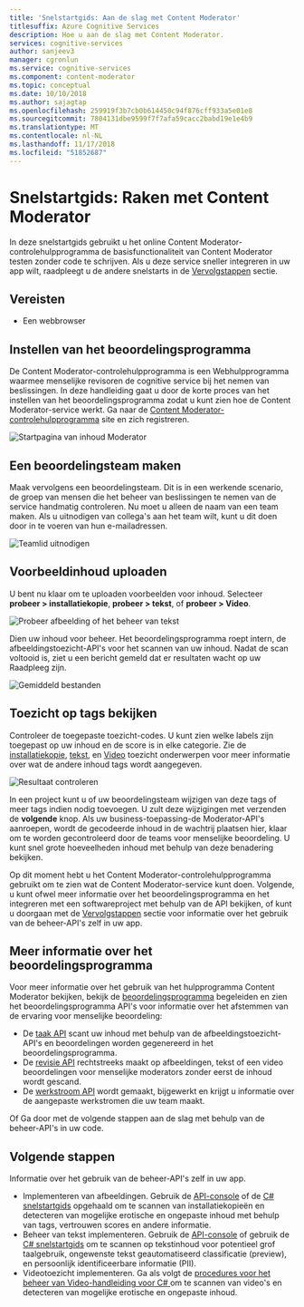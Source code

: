 ```yaml
---
title: 'Snelstartgids: Aan de slag met Content Moderator'
titlesuffix: Azure Cognitive Services
description: Hoe u aan de slag met Content Moderator.
services: cognitive-services
author: sanjeev3
manager: cgronlun
ms.service: cognitive-services
ms.component: content-moderator
ms.topic: conceptual
ms.date: 10/10/2018
ms.author: sajagtap
ms.openlocfilehash: 259919f3b7cb0b614450c94f876cff933a5e01e8
ms.sourcegitcommit: 7804131dbe9599f7f7afa59cacc2babd19e1e4b9
ms.translationtype: MT
ms.contentlocale: nl-NL
ms.lasthandoff: 11/17/2018
ms.locfileid: "51852687"
---
```

# <a name="quickstart-get-familiar-with-content-moderator"></a>Snelstartgids: Raken met Content Moderator

In deze snelstartgids gebruikt u het online Content Moderator-controlehulpprogramma de basisfunctionaliteit van Content Moderator testen zonder code te schrijven. Als u deze service sneller integreren in uw app wilt, raadpleegt u de andere snelstarts in de [Vervolgstappen](#next-steps) sectie.

## <a name="prerequisites"></a>Vereisten

- Een webbrowser

## <a name="set-up-the-review-tool"></a>Instellen van het beoordelingsprogramma
De Content Moderator-controlehulpprogramma is een Webhulpprogramma waarmee menselijke revisoren de cognitive service bij het nemen van beslissingen. In deze handleiding gaat u door de korte proces van het instellen van het beoordelingsprogramma zodat u kunt zien hoe de Content Moderator-service werkt. Ga naar de [Content Moderator-controlehulpprogramma](https://contentmoderator.cognitive.microsoft.com/) site en zich registreren.

![Startpagina van inhoud Moderator](images/homepage.PNG)

## <a name="create-a-review-team"></a>Een beoordelingsteam maken

Maak vervolgens een beoordelingsteam. Dit is in een werkende scenario, de groep van mensen die het beheer van beslissingen te nemen van de service handmatig controleren. Nu moet u alleen de naam van een team maken. Als u uitnodigen van collega's aan het team wilt, kunt u dit doen door in te voeren van hun e-mailadressen.

![Teamlid uitnodigen](images/QuickStart-2-small.png)

## <a name="upload-sample-content"></a>Voorbeeldinhoud uploaden

U bent nu klaar om te uploaden voorbeelden voor inhoud. Selecteer **probeer > installatiekopie**, **probeer > tekst**, of **probeer > Video**.

![Probeer afbeelding of het beheer van tekst](images/tryimagesortext.png)

Dien uw inhoud voor beheer. Het beoordelingsprogramma roept intern, de afbeeldingstoezicht-API's voor het scannen van uw inhoud. Nadat de scan voltooid is, ziet u een bericht gemeld dat er resultaten wacht op uw Raadpleeg zijn.

![Gemiddeld bestanden](images/submitted.png)

## <a name="review-moderation-tags"></a>Toezicht op tags bekijken

Controleer de toegepaste toezicht-codes. U kunt zien welke labels zijn toegepast op uw inhoud en de score is in elke categorie. Zie de [installatiekopie](image-moderation-api.md), [tekst](text-moderation-api.md), en [Video](video-moderation-api.md) toezicht onderwerpen voor meer informatie over wat de andere inhoud tags wordt aangegeven.

![Resultaat controleren](images/reviewresults_text.png)

In een project kunt u of uw beoordelingsteam wijzigen van deze tags of meer tags indien nodig toevoegen. U zult deze wijzigingen met verzenden de **volgende** knop. Als uw business-toepassing-de Moderator-API's aanroepen, wordt de gecodeerde inhoud in de wachtrij plaatsen hier, klaar om te worden gecontroleerd door de teams voor menselijke beoordeling. U kunt snel grote hoeveelheden inhoud met behulp van deze benadering bekijken.

Op dit moment hebt u het Content Moderator-controlehulpprogramma gebruikt om te zien wat de Content Moderator-service kunt doen. Volgende, u kunt ofwel meer informatie over het beoordelingsprogramma en het integreren met een softwareproject met behulp van de API bekijken, of kunt u doorgaan met de [Vervolgstappen](#next-steps) sectie voor informatie over het gebruik van de beheer-API's zelf in uw app.

## <a name="learn-more-about-the-review-tool"></a>Meer informatie over het beoordelingsprogramma

Voor meer informatie over het gebruik van het hulpprogramma Content Moderator bekijken, bekijk de [beoordelingsprogramma](Review-Tool-User-Guide/human-in-the-loop.md) begeleiden en zien het beoordelingsprogramma API's voor informatie over het afstemmen van de ervaring voor menselijke beoordeling:
- De [taak API](try-review-api-job.md) scant uw inhoud met behulp van de afbeeldingstoezicht-API's en beoordelingen worden gegenereerd in het beoordelingsprogramma. 
- De [revisie API](try-review-api-review.md) rechtstreeks maakt op afbeeldingen, tekst of een video beoordelingen voor menselijke moderators zonder eerst de inhoud wordt gescand. 
- De [werkstroom API](try-review-api-workflow.md) wordt gemaakt, bijgewerkt en krijgt u informatie over de aangepaste werkstromen die uw team maakt.

Of Ga door met de volgende stappen aan de slag met behulp van de beheer-API's in uw code.

## <a name="next-steps"></a>Volgende stappen

Informatie over het gebruik van de beheer-API's zelf in uw app.
- Implementeren van afbeeldingen. Gebruik de [API-console](try-image-api.md) of de [ C# snelstartgids](image-moderation-quickstart-dotnet.md) opgehaald om te scannen van installatiekopieën en detecteren van mogelijke erotische en ongepaste inhoud met behulp van tags, vertrouwen scores en andere informatie.
- Beheer van tekst implementeren. Gebruik de [API-console](try-text-api.md) of gebruik de [ C# snelstartgids](text-moderation-quickstart-dotnet.md) om te scannen op tekstinhoud voor potentieel grof taalgebruik, ongewenste tekst geautomatiseerd classificatie (preview), en persoonlijk identificeerbare informatie (PII). 
- Videotoezicht implementeren. Ga als volgt de [procedures voor het beheer van Video-handleiding voor C# ](video-moderation-api.md) om te scannen van video's en detecteren van mogelijke erotische en ongepaste inhoud. 
